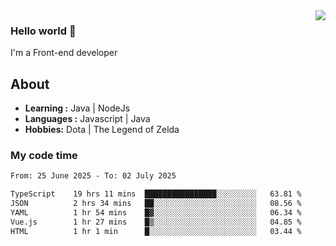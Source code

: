 <img align='right' src="https://github-readme-stats.vercel.app/api?username=jumodada&show_icons=true&theme=vue">

### Hello world 👋

I'm a Front-end developer 
    
## About
-  **Learning :** Java | NodeJs
-  **Languages :** Javascript | Java
-  **Hobbies:** Dota | The Legend of Zelda

### My code time

<!--START_SECTION:waka-->

```txt
From: 25 June 2025 - To: 02 July 2025

TypeScript    19 hrs 11 mins  ████████████████░░░░░░░░░   63.81 %
JSON          2 hrs 34 mins   ██░░░░░░░░░░░░░░░░░░░░░░░   08.56 %
YAML          1 hr 54 mins    █▓░░░░░░░░░░░░░░░░░░░░░░░   06.34 %
Vue.js        1 hr 27 mins    █▒░░░░░░░░░░░░░░░░░░░░░░░   04.85 %
HTML          1 hr 1 min      █░░░░░░░░░░░░░░░░░░░░░░░░   03.44 %
```

<!--END_SECTION:waka-->

